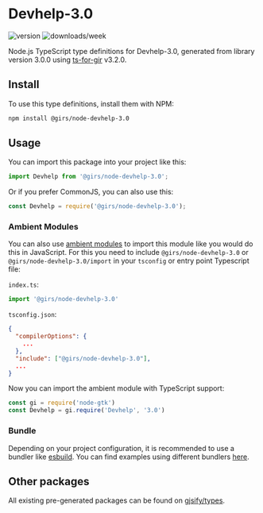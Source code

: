 
# Devhelp-3.0

![version](https://img.shields.io/npm/v/@girs/node-devhelp-3.0)
![downloads/week](https://img.shields.io/npm/dw/@girs/node-devhelp-3.0)


Node.js TypeScript type definitions for Devhelp-3.0, generated from library version 3.0.0 using [ts-for-gir](https://github.com/gjsify/ts-for-gir) v3.2.0.


## Install

To use this type definitions, install them with NPM:
```bash
npm install @girs/node-devhelp-3.0
```

## Usage

You can import this package into your project like this:
```ts
import Devhelp from '@girs/node-devhelp-3.0';
```

Or if you prefer CommonJS, you can also use this:
```ts
const Devhelp = require('@girs/node-devhelp-3.0');
```

### Ambient Modules

You can also use [ambient modules](https://github.com/gjsify/ts-for-gir/tree/main/packages/cli#ambient-modules) to import this module like you would do this in JavaScript.
For this you need to include `@girs/node-devhelp-3.0` or `@girs/node-devhelp-3.0/import` in your `tsconfig` or entry point Typescript file:

`index.ts`:
```ts
import '@girs/node-devhelp-3.0'
```

`tsconfig.json`:
```json
{
  "compilerOptions": {
    ...
  },
  "include": ["@girs/node-devhelp-3.0"],
  ...
}
```

Now you can import the ambient module with TypeScript support: 

```ts
const gi = require('node-gtk')
const Devhelp = gi.require('Devhelp', '3.0')
```


### Bundle

Depending on your project configuration, it is recommended to use a bundler like [esbuild](https://esbuild.github.io/). You can find examples using different bundlers [here](https://github.com/gjsify/ts-for-gir/tree/main/examples).

## Other packages

All existing pre-generated packages can be found on [gjsify/types](https://github.com/gjsify/types).

